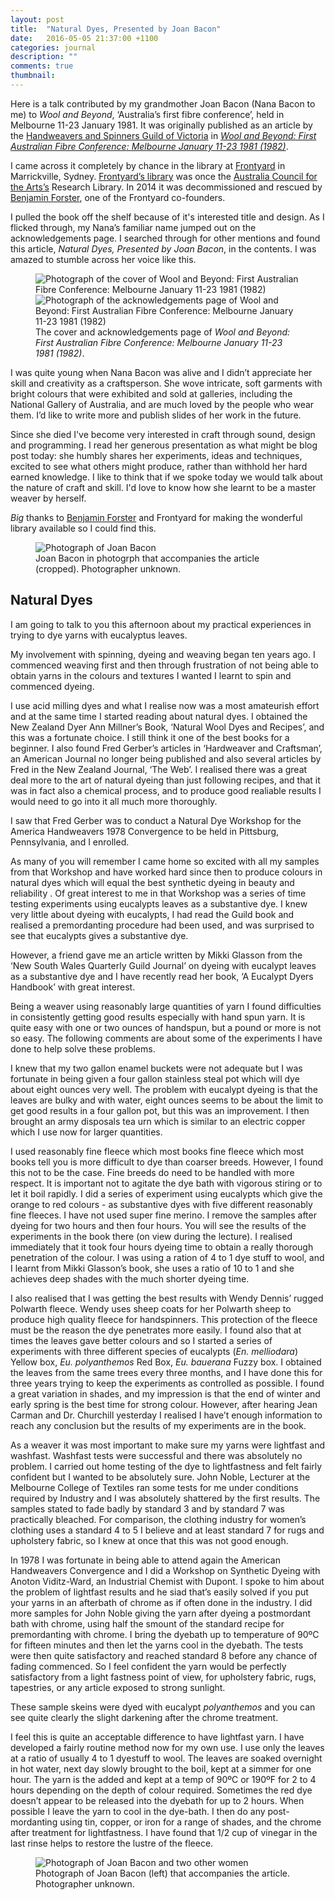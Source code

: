 ```yaml
---
layout: post
title:  "Natural Dyes, Presented by Joan Bacon"
date:   2016-05-05 21:37:00 +1100
categories: journal
description: ""
comments: true
thumbnail: 
---
```


<aside class="notice">
<p>Here is a talk contributed by my grandmother Joan Bacon (Nana Bacon to me) to <em>Wool and Beyond</em>, ‘Australia’s first fibre conference’, held in Melbourne 11-23 January 1981. It was originally published as an article by the <a href="http://handweaversandspinnersguildofvictoria.org.au/">Handweavers and Spinners Guild of Victoria</a> in <a href="https://openlibrary.org/books/OL3244782M/Wool_and_beyond"><cite>Wool and Beyond: First Australian Fibre Conference: Melbourne January 11-23 1981 (1982)</cite></a>.</p>

<p>I came across it completely by chance in the library at <a href="http://frontyardprojects.org/">Frontyard</a> in Marrickville, Sydney. <a href="http://frontyardprojects.org/library">Frontyard’s library</a> was once the <a href="http://www.australiacouncil.gov.au/">Australia Council for the Arts’s</a> Research Library. In 2014 it was decommissioned and rescued by <a href="http://emptybook.net/">Benjamin Forster</a>, one of the Frontyard co-founders.</p>

<p>I pulled the book off the shelf because of it's interested title and design. As I flicked through, my Nana’s familiar name jumped out on the acknowledgements page. I searched through for other mentions and found this article, <cite>Natural Dyes, Presented by Joan Bacon</cite>, in the contents. I was amazed to stumble across her voice like this.</p>

<figure id="figure-1" class="graphic-figure central-figure">
	<img alt="Photograph of the cover of Wool and Beyond: First Australian Fibre Conference: Melbourne January 11-23 1981 (1982)" src="/assets/build/wool_and_beyond_first_australian_fibre_conference_cover.jpg" />
	<img alt="Photograph of the acknowledgements page of Wool and Beyond: First Australian Fibre Conference: Melbourne January 11-23 1981 (1982)" src="/assets/build/wool_and_beyond_first_australian_fibre_conference_acknowledgements.jpg" />
	<figcaption>The cover and acknowledgements page of <cite>Wool and Beyond: First Australian Fibre Conference: Melbourne January 11-23 1981 (1982)</cite>.</figcaption>
</figure>

<p>I was quite young when Nana Bacon was alive and I didn’t appreciate her skill and creativity as a craftsperson. She wove intricate, soft garments with bright colours that were exhibited and sold at galleries, including the National Gallery of Australia, and are much loved by the people who wear them. I’d like to write more and publish slides of her work in the future.</p>

<p>Since she died I've become very interested in craft through sound, design and programming. I read her generous presentation as what might be blog post today: she humbly shares her experiments, ideas and techniques, excited to see what others might produce, rather than withhold her hard earned knowledge. I like to think that if we spoke today we would talk about the nature of craft and skill. I'd love to know how she learnt to be a master weaver by herself.</p>

<p><em>Big</em> thanks to <a href="http://emptybook.net/">Benjamin Forster</a> and Frontyard for making the wonderful library available so I could find this.</p>

<figure id="figure-2" class="graphic-figure central-figure">
	<img alt="Photograph of Joan Bacon" src="/assets/build/1982_joan_bacon_in_wool_and_beyond_crop.jpg" />
	<figcaption>Joan Bacon in photogrph that accompanies the article (cropped). Photographer unknown.</figcaption>
</figure>
</aside>

## Natural Dyes

I am going to talk to you this afternoon about my practical experiences in trying to dye yarns with eucalyptus leaves.

My involvement with spinning, dyeing and weaving began ten years ago. I commenced weaving first and then through frustration of not being able to obtain yarns in the colours and textures I wanted I learnt to spin and commenced dyeing.

I use acid milling dyes and what I realise now was a most amateurish effort and at the same time I started reading about natural dyes. I obtained the New Zealand Dyer Ann Millner’s Book, ‘Natural Wool Dyes and Recipes’, and this was a fortunate choice. I still think it one of the best books for a beginner.  I also found Fred Gerber’s articles in ‘Hardweaver and Craftsman’, an American Journal no longer being published and also several articles by Fred in the New Zealand Journal, ‘The Web’. I realised there was a great deal more to the art of natural dyeing than just following recipes, and that it was in fact also a chemical process, and to produce good realiable results I would need to go into it all much more thoroughly.

I saw that Fred Gerber was to conduct a Natural Dye Workshop for the America Handweavers 1978 Convergence to be held in Pittsburg, Pennsylvania, and I enrolled.

As many of you will remember I came home so excited with all my samples from that Workshop and have worked hard since then to produce colours in natural dyes which will equal the best synthetic dyeing in beauty and reliability . Of great interest to me in that Workshop was a series of time testing experiments using eucalypts leaves as a substantive dye. I knew very little about dyeing with eucalypts, I had read the Guild book and realised a premordanting procedure had been used, and was surprised to see that eucalypts gives a substantive dye.

However, a friend gave me an article written by Mikki Glasson from the ‘New South Wales Quarterly Guild Journal’ on dyeing with eucalypt leaves as a substantive dye and I have recently read her book, ‘A Eucalypt Dyers Handbook’ with great interest.

Being a weaver using reasonably large quantities of yarn I found difficulties in consistently getting good results especially with hand spun yarn. It is quite easy with one or two ounces of handspun, but a pound or more is not so easy. The following comments are about some of the experiments I have done to help solve these problems.

I knew that my two gallon enamel buckets were not adequate but I was fortunate in being given a four gallon stainless steal pot which will dye about eight ounces very well. The problem with eucalypt dyeing is that the leaves are bulky and with water, eight ounces seems to be about the limit to get good results in a four gallon pot, but this was an improvement. I then brought an army disposals tea urn which is similar to an electric copper which I use now for larger quantities.

I used reasonably fine fleece which most books fine fleece which most books tell you is more difficult to dye than coarser breeds. However, I found this not to be the case. Fine breeds do need to be handled with more respect. It is important not to agitate the dye bath with vigorous stiring or to let it boil rapidly. I did a series of experiment using eucalypts which give the orange to red colours - as substantive dyes with five different reasonably fine fleeces. I have not used super fine merino. I remove the samples after dyeing for two hours and then four hours. You will see the results of the experiments in the book there (on view during the lecture). I realised immediately that it took four hours dyeing time to obtain a really thorough penetration of the colour. I was using a ration of 4 to 1 dye stuff to wool, and I learnt from Mikki Glasson’s book, she uses a ratio of 10 to 1 and she achieves deep shades with the much shorter dyeing time.

I also realised that I was getting the best results with Wendy Dennis’ rugged Polwarth fleece. Wendy uses sheep coats for her Polwarth sheep to produce high quality fleece for handspinners. This protection of the fleece must be the reason the dye penetrates more easily. I found also that at times the leaves gave better colours and so I started a series of experiments with three different species of eucalypts (_En. melliodara_) Yellow box, _Eu. polyanthemos_ Red Box, _Eu. bauerana_ Fuzzy box. I obtained the leaves from the same trees every three months, and I have done this for three years trying to keep the experiments as controlled as possible. I found a great variation in shades, and my impression is that the end of winter and early spring is the best time for strong colour.  However, after hearing Jean Carman and Dr. Churchill yesterday I realised I have’t enough information to reach any conclusion but the results of my experiments are in the book.

As a weaver it was most important to make sure my yarns were lightfast and washfast. Washfast tests were successful and there was absolutely no problem. I carried out home testing of the dye to lightfastness and felt fairly confident but I wanted to be absolutely sure. John Noble, Lecturer at the Melbourne College of Textiles ran some tests for me under conditions required by Industry and I was absolutely shattered by the first results. The samples stated to fade badly by standard 3 and by standard 7 was practically bleached. For comparison, the clothing industry for women’s clothing uses a standard 4 to 5 I believe and at least standard 7 for rugs and upholstery fabric, so I knew at once that this was not good enough.

In 1978 I was fortunate in being able to attend again the American Handweavers Convergence and I did a Workshop on Synthetic Dyeing with Anoton Viditz-Ward, an Industrial Chemist with Dupont. I spoke to him about the problem of lightfast results and he siad that’s easily solved if you put your yarns in an afterbath of chrome as if often done in the industry. I did more samples for John Noble giving the yarn after dyeing a postmordant bath with chrome, using half the smount of the standard recipe for premordanting with chrome. I bring the dyebath up to temperature of 90ºC for fifteen minutes and then let the yarns cool in the dyebath. The tests were then quite satisfactory and reached standard 8 before any chance of fading commenced. So I feel confident the yarn would be perfectly satisfactory from a light fastness point of view, for upholstery fabric, rugs, tapestries, or any article exposed to strong sunlight.

These sample skeins were dyed with eucalypt _polyanthemos_ and you can see quite clearly the slight darkening after the chrome treatment.

I feel this is quite an acceptable difference to have lightfast yarn. I have developed a fairly routine method now for my own use. I use only the leaves at a ratio of usually 4 to 1 dyestuff to wool. The leaves are soaked overnight in hot water, next day slowly brought to the boil, kept at a simmer for one hour. The yarn is the added and kept at a temp of 90ºC or 190ºF for 2 to 4 hours depending on the depth of colour required. Sometimes the red dye doesn’t appear to be released into the dyebath for up to 2 hours. When possible I leave the yarn to cool in the dye-bath. I then do any post-mordanting using tin, copper, or iron for a range of shades, and the chrome after treatment for lightfastness. I have found that 1/2 cup of vinegar in the last rinse helps to restore the lustre of the fleece.

<figure id="figure-3" class="wide-figure graphic-figure central-figure">
	<img alt="Photograph of Joan Bacon and two other women" src="/assets/build/1982_joan_bacon_in_wool_and_beyond.jpg" />
	<figcaption>Photograph of Joan Bacon (left) that accompanies the article. Photographer unknown.</figcaption>
</figure>
